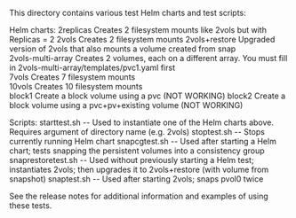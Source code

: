 This directory contains various test Helm charts and test scripts:

Helm charts:
2replicas  Creates 2 filesystem mounts like 2vols but with Replicas = 2
2vols	Creates 2 filesystem mounts
2vols+restore	Upgraded version of 2vols that also mounts a volume created from snap  
2vols-multi-array Creates 2 volumes, each on a different array. You must fill in 2vols-multi-array/templates/pvc1.yaml first  
7vols	Creates 7 filesystem mounts  
10vols	Creates 10 filesystem mounts  
block1  Create a block volume using a pvc (NOT WORKING)
block2  Create a block volume using a pvc+pv+existing volume (NOT WORKING)

Scripts:
starttest.sh  -- Used to instantiate one of the Helm charts above. Requires argument of directory name (e.g. 2vols)
stoptest.sh -- Stops currently running Helm chart
snapcgtest.sh -- Used after starting a Helm chart; tests snapping the persistent volumes into a consistency group
snaprestoretest.sh -- Used without previously starting a Helm test; instantiates 2vols; then upgrades it to 2vols+restore (with volume from snapshot)
snaptest.sh -- Used after starting 2vols; snaps pvol0 twice

See the release notes for additional information and examples of using these tests.
